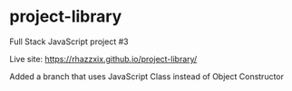 # project-library
Full Stack JavaScript project #3

Live site: https://rhazzxix.github.io/project-library/

Added a branch that uses JavaScript Class instead of Object Constructor